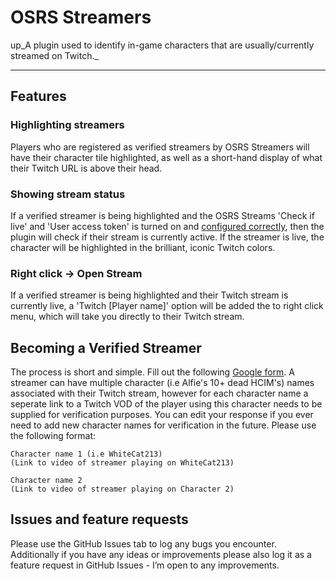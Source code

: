 # OSRS Streamers
up_A plugin used to identify in-game characters that are usually/currently streamed on Twitch._

***

## Features

### Highlighting streamers
Players who are registered as verified streamers by OSRS Streamers will have their character tile highlighted, as well as a short-hand display of what their Twitch URL is above their head.

### Showing stream status
If a verified streamer is being highlighted and the OSRS Streams 'Check if live' and 'User access token' is turned on and [configured correctly](https://rhoiyds.github.io/osrs-streamers), then the plugin will check if their stream is currently active. If the streamer is live, the character will be highlighted in the brilliant, iconic Twitch colors.

### Right click -> Open Stream
If a verified streamer is being highlighted and their Twitch stream is currently live, a 'Twitch [Player name]' option will be added the to right click menu, which will take you directly to their Twitch stream.

## Becoming a Verified Streamer
The process is short and simple. Fill out the following [Google form](https://docs.google.com/forms/d/e/1FAIpQLSeRW3-etHyTj1JaAwO1PoRbd_SQr1TulpEZMOo5cdYQxwt14A/viewform?usp=sf_link). A streamer can have multiple character (i.e Alfie's 10+ dead HCIM's) names associated with their Twitch stream, however for each character name a seperate link to a Twitch VOD of the player using this character needs to be supplied for verification purposes. You can edit your response if you ever need to add new character names for verification in the future. Please use the following format:

    Character name 1 (i.e WhiteCat213)
    (Link to video of streamer playing on WhiteCat213)

    Character name 2
    (Link to video of streamer playing on Character 2)

## Issues and feature requests
Please use the GitHub Issues tab to log any bugs you encounter. Additionally if you have any ideas or improvements please also log it as a feature request in GitHub Issues - I’m open to any improvements.
